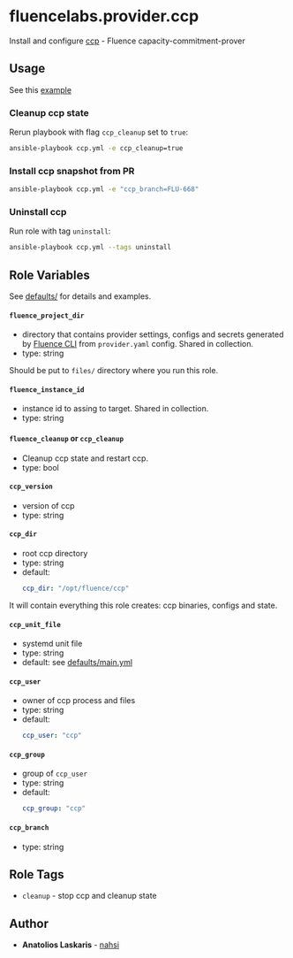 # fluencelabs.provider.ccp

Install and configure
[ccp](https://github.com/fluencelabs/capacity-commitment-peer/) - Fluence
capacity-commitment-prover

## Usage

See this [example](https://github.com/fluencelabs/ansible/blob/main/example/)

### Cleanup ccp state

Rerun playbook with flag `ccp_cleanup` set to `true`:

```bash
ansible-playbook ccp.yml -e ccp_cleanup=true
```

### Install ccp snapshot from PR

```bash
ansible-playbook ccp.yml -e "ccp_branch=FLU-668"
```

### Uninstall ccp

Run role with tag `uninstall`:

```bash
ansible-playbook ccp.yml --tags uninstall
```

## Role Variables

See
[defaults/](https://github.com/fluencelabs/ansible/blob/main/roles/ccp/defaults)
for details and examples.

#### `fluence_project_dir`

- directory that contains provider settings, configs and secrets generated by
  [Fluence CLI](https://github.com/fluencelabs/cli) from `provider.yaml` config.
  Shared in collection.
- type: string

Should be put to `files/` directory where you run this role.

#### `fluence_instance_id`

- instance id to assing to target. Shared in collection.
- type: string

#### `fluence_cleanup` or `ccp_cleanup`

- Cleanup ccp state and restart ccp.
- type: bool

#### `ccp_version`

- version of ccp
- type: string

#### `ccp_dir`

- root ccp directory
- type: string
- default:
  ```yml
  ccp_dir: "/opt/fluence/ccp"
  ```

It will contain everything this role creates: ccp binaries, configs and state.

#### `ccp_unit_file`

- systemd unit file
- type: string
- default: see
  [defaults/main.yml](https://github.com/fluencelabs/blob/main/roles/ccp/defaults/main.yml)

#### `ccp_user`

- owner of ccp process and files
- type: string
- default:
  ```yml
  ccp_user: "ccp"
  ```

#### `ccp_group`

- group of `ccp_user`
- type: string
- default:
  ```yml
  ccp_group: "ccp"
  ```

#### `ccp_branch`

- type: string

## Role Tags

- `cleanup` - stop ccp and cleanup state

## Author

- **Anatolios Laskaris** - [nahsi](https://github.com/nahsi)
